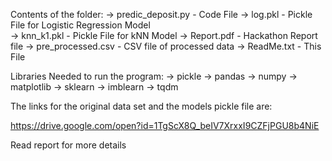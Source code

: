 Contents of the folder:
-> predic_deposit.py	 - Code File
-> log.pkl		 - Pickle File for Logistic Regression Model		
-> knn_k1.pkl		 - Pickle File for kNN Model
-> Report.pdf		 - Hackathon Report file
-> pre_processed.csv	 - CSV file of processed data
-> ReadMe.txt		 - This File

Libraries Needed to run the program:
-> pickle
-> pandas
-> numpy
-> matplotlib
-> sklearn
-> imblearn
-> tqdm

The links for the original data set and the models pickle file are:

https://drive.google.com/open?id=1TgScX8Q_beIV7XrxxI9CZFjPGU8b4NiE

Read report for more details


